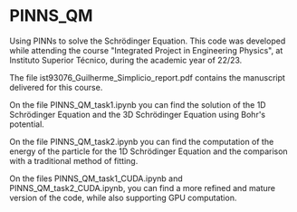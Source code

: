 # PINNS_QM
Using PINNs to solve the Schrödinger Equation. This code was developed while attending the course "Integrated Project in Engineering Physics", at Instituto Superior Técnico, during the academic year of 22/23.

The file ist93076_Guilherme_Simplicio_report.pdf contains the manuscript delivered for this course.

On the file PINNS_QM_task1.ipynb you can find the solution of the 1D Schrödinger Equation and the 3D Schrödinger Equation using Bohr's potential.

On the file PINNS_QM_task2.ipynb you can find the computation of the energy of the particle for the 1D Schrödinger Equation and the comparison with a traditional method of fitting.

On the files PINNS_QM_task1_CUDA.ipynb and PINNS_QM_task2_CUDA.ipynb, you can find a more refined and mature version of the code, while also supporting GPU computation.